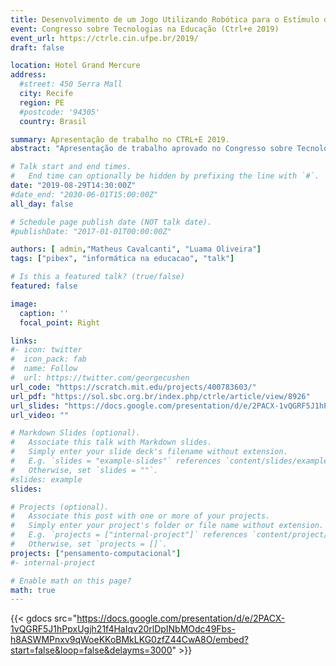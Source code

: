 ```yaml
---
title: Desenvolvimento de um Jogo Utilizando Robótica para o Estı́mulo do Pensamento Computacional
event: Congresso sobre Tecnologias na Educação (Ctrl+e 2019)
event_url: https://ctrle.cin.ufpe.br/2019/
draft: false

location: Hotel Grand Mercure
address:
  #street: 450 Serra Mall
  city: Recife
  region: PE
  #postcode: '94305'
  country: Brasil

summary: Apresentação de trabalho no CTRL+E 2019.
abstract: "Apresentação de trabalho aprovado no Congresso sobre Tecnologias na Educação (Ctrl+e 2019). O artigo aprovado apresentou os resultados do primeiro semestre de desenvolvimento do projeto intitulado 'Desenvolvimento de um Jogo para o Estímulo do Pensamento Computacional'."

# Talk start and end times.
#   End time can optionally be hidden by prefixing the line with `#`.
date: "2019-08-29T14:30:00Z"
#date_end: "2030-06-01T15:00:00Z"
all_day: false

# Schedule page publish date (NOT talk date).
#publishDate: "2017-01-01T00:00:00Z"

authors: [ admin,"Matheus Cavalcanti", "Luama Oliveira"]
tags: ["pibex", "informática na educacao", "talk"]

# Is this a featured talk? (true/false)
featured: false

image:
  caption: ''
  focal_point: Right

links:
#- icon: twitter
#  icon_pack: fab
#  name: Follow
#  url: https://twitter.com/georgecushen
url_code: "https://scratch.mit.edu/projects/400783603/"
url_pdf: "https://sol.sbc.org.br/index.php/ctrle/article/view/8926"
url_slides: "https://docs.google.com/presentation/d/e/2PACX-1vQGRF5J1hPpxUgjh21f4HaIqv20rlDpINbMOdc49Fbs-h8ASWMPnxv9qWoeKKoBMkLKG0zfZ44CwA8O/embed?start=false&loop=false&delayms=3000"
url_video: ""

# Markdown Slides (optional).
#   Associate this talk with Markdown slides.
#   Simply enter your slide deck's filename without extension.
#   E.g. `slides = "example-slides"` references `content/slides/example-slides.md`.
#   Otherwise, set `slides = ""`.
#slides: example
slides: 

# Projects (optional).
#   Associate this post with one or more of your projects.
#   Simply enter your project's folder or file name without extension.
#   E.g. `projects = ["internal-project"]` references `content/project/deep-learning/index.md`.
#   Otherwise, set `projects = []`.
projects: ["pensamento-computacional"]
#- internal-project

# Enable math on this page?
math: true
---
```



{{< gdocs src="https://docs.google.com/presentation/d/e/2PACX-1vQGRF5J1hPpxUgjh21f4HaIqv20rlDpINbMOdc49Fbs-h8ASWMPnxv9qWoeKKoBMkLKG0zfZ44CwA8O/embed?start=false&loop=false&delayms=3000" >}}
